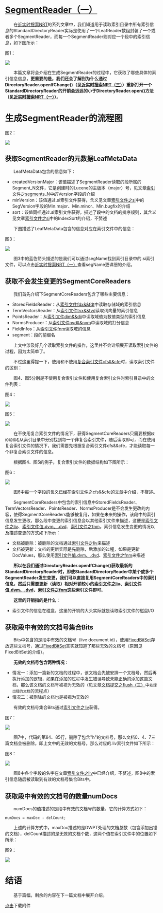 # [SegmentReader（一）](https://www.amazingkoala.com.cn/Lucene/Index/)

&emsp;&emsp;在[近实时搜索NRT](https://www.amazingkoala.com.cn/Lucene/Index/2019/0916/93.html)的系列文章中，我们知道用于读取索引目录中所有索引信息的StandardDirectoryReader实际是使用了一个LeafReader数组封装了一个或者多个SegmentReader，而每一个SegmentReader则对应一个段中的索引信息，如下图所示：

图1：

<img src="http://www.amazingkoala.com.cn/uploads/lucene/index/SegmentReader/SegmentReader（一）/1.png">

&emsp;&emsp;本篇文章将会介绍在生成SegmentReader的过程中，它获取了哪些具体的索引信息信息，**更重要的是，我们还会了解到为什么通过DirectoryReader.openIfChange()（见[近实时搜索NRT（三）](https://www.amazingkoala.com.cn/Lucene/Index/2019/0920/95.html)）重新打开一个StandardDirectoryReader的开销会远远的小于DirectoryReader.open()方法（见[近实时搜索NRT（一）](https://www.amazingkoala.com.cn/Lucene/Index/2019/0916/93.html)）**。

# 生成SegmentReader的流程图

图2：

<img src="http://www.amazingkoala.com.cn/uploads/lucene/index/SegmentReader/SegmentReader（一）/2.png">

## 获取SegmentReader的元数据LeafMetaData

&emsp;&emsp;LeafMetaData包含的信息如下：

-	createdVersionMajor：该值描述了SegmentReader读取的段所属的Segment_N文件，它是创建时的Lucene的主版本（major）号，见文章[索引文件之segments_N](https://www.amazingkoala.com.cn/Lucene/suoyinwenjian/2019/0610/65.html)中的Version字段的介绍
-	minVersion：该值通过.si索引文件获得，含义见文章[索引文件之si](https://www.amazingkoala.com.cn/Lucene/suoyinwenjian/2019/0605/63.html)中的SegVersion字段的Min.major、Min.minor、Min.bugfix的介绍
-	sort：该值同样通过.si索引文件获得，描述了段中的文档的排序规则，其含义见文章[索引文件之si](https://www.amazingkoala.com.cn/Lucene/suoyinwenjian/2019/0605/63.html)中的IndexSort的介绍，不赘述

&emsp;&emsp;下图描述了LeafMetaData包含的信息对应在索引文件中的信息：

图3：

<img src="http://www.amazingkoala.com.cn/uploads/lucene/index/SegmentReader/SegmentReader（一）/3.png">

&emsp;&emsp;图3中的蓝色箭头描述的是我们可以通过segName找到索引目录中的.si索引文件，可以点击[近实时搜索NRT（一）](https://www.amazingkoala.com.cn/Lucene/Index/2019/0916/93.html)查看segName更详细的介绍。

## 获取不会发生变更的SegmentCoreReaders

&emsp;&emsp;我们首先介绍下SegmentCoreReaders包含了哪些主要信息：

- StoredFieldsReader：从[索引文件fdx&&fdt](https://www.amazingkoala.com.cn/Lucene/suoyinwenjian/2019/0301/38.html)中读取存储域的索引信息
- TermVectorsReader：从[索引文件tvx&&tvd](https://www.amazingkoala.com.cn/Lucene/suoyinwenjian/2019/0429/56.html)读取词向量的索引信息
- PointsReader：从[索引文件dim&&dii](https://www.amazingkoala.com.cn/Lucene/suoyinwenjian/2019/0424/53.html)中读取域值为数值类型的索引信息
- NormsProducer：从[索引文件nvd&&nvm](https://www.amazingkoala.com.cn/Lucene/suoyinwenjian/2019/0305/39.html)中读取域的打分信息
- FieldInfos：从[索引文件fnm](https://www.amazingkoala.com.cn/Lucene/suoyinwenjian/2019/0606/64.html)读取域的信息
- segment：段的前缀名

&emsp;&emsp;上文中涉及好几个读取索引文件的操作，这里并不会详细展开读取索引文件的过程，因为太简单了。

&emsp;&emsp;不过这里得提一下，使用和不使用[复合索引文件cfs&&cfe](https://www.amazingkoala.com.cn/Lucene/suoyinwenjian/2019/0710/73.html)时，读取索引文件的区别：

&emsp;&emsp;图4、图5分别是不使用复合索引文件和使用复合索引文件时索引目录中的文件列表：

图4：

<img src="http://www.amazingkoala.com.cn/uploads/lucene/index/SegmentReader/SegmentReader（一）/4.png">

图5：

<img src="http://www.amazingkoala.com.cn/uploads/lucene/index/SegmentReader/SegmentReader（一）/5.png">

&emsp;&emsp;在不使用复合索引文件的情况下，获得SegmentCoreReaders只需要根据`段的前缀名`从索引目录中分别找到每一个非复合索引文件，随后读取即可，而在使用复合索引文件的情况下，我们需要先根据复合索引文件cfs&&cfe，才能读取每一个非复合索引文件的信息。

&emsp;&emsp;根据图4、图5的例子，复合索引文件的数据结构如下图所示：

图6：

<img src="http://www.amazingkoala.com.cn/uploads/lucene/index/SegmentReader/SegmentReader（一）/6.png">

&emsp;&emsp;图6中每一个字段的含义已经在[索引文件之cfs&&cfe](https://www.amazingkoala.com.cn/Lucene/suoyinwenjian/2019/0710/73.html)的文章中介绍，不赘述。

&emsp;&emsp;SegmentCoreReaders中包含的索引信息中StoredFieldsReader、TermVectorsReader、PointsReader、NormsProducer是不会发生更改的内容，使得SegmentCoreReaders能够被复用，如果在未来的操作，该段中的索引信息发生更改，那么段中变更的索引信息会以其他索引文件来描述，这便是[索引文件之liv](https://www.amazingkoala.com.cn/Lucene/suoyinwenjian/2019/0425/54.html)、[索引文件值.dvm、.dvd](https://www.amazingkoala.com.cn/Lucene/DocValues/)、[索引文件之fnm](https://www.amazingkoala.com.cn/Lucene/suoyinwenjian/2019/0606/64.html)，索引信息发生变更的情况以及描述变更的方式如下所示：

- 文档被删除：被删除的文档通过[索引文件之liv](https://www.amazingkoala.com.cn/Lucene/suoyinwenjian/2019/0425/54.html)来描述
- 文档被更新：文档的更新实际是先删除，后添加的过程，如果是更新DocValues，那么使用[索引文件值.dvm、.dvd](https://www.amazingkoala.com.cn/Lucene/DocValues/)、[索引文件之fnm](https://www.amazingkoala.com.cn/Lucene/suoyinwenjian/2019/0606/64.html)来描述

&emsp;&emsp;**所以在我们通过DirectoryReader.openIfChange()获取最新的StandardDirectoryReader时，即使StandardDirectoryReader中某个或多个SegmentReader发生变更，我们可以直接复用SegmentCoreReaders中的索引信息，然后只需要更新（读取）相对开销较小的[索引文件之liv](https://www.amazingkoala.com.cn/Lucene/suoyinwenjian/2019/0425/54.html)、[索引文件值.dvm、.dvd](https://www.amazingkoala.com.cn/Lucene/DocValues/)、[索引文件之fnm](https://www.amazingkoala.com.cn/Lucene/suoyinwenjian/2019/0606/64.html)这些索引文件即可**。

&emsp;&emsp;**这里的开销指的是什么**：

- 索引文件的信息在磁盘，这里的开销的大头实际就是读取索引文件的磁盘I/O

## 获取段中有效的文档号集合Bits

&emsp;&emsp;Bits中包含的是段中有效的文档号（live document id），使用[FixedBitSet](https://www.amazingkoala.com.cn/Lucene/gongjulei/2019/0404/45.html)存放这些文档号，通过[FixedBitSet](https://www.amazingkoala.com.cn/Lucene/gongjulei/2019/0404/45.html)其实就知道了那些无效的文档号（原因见FixedBitSet的介绍）。

&emsp;&emsp;**无效的文档号包含两种情况**：

- 情况一：添加一篇新的文档的过程中，该文档会先被安排一个文档号，然后再执行添加的逻辑，如果在添加的过程中发生错误导致未能正确的添加这篇文档，那么该文档的文档号被视为无效的（见文章[文档提交之flush（三）](https://www.amazingkoala.com.cn/Lucene/Index/2019/0725/76.html)中`处理出错的文档`的流程点）
- 情况二：被删除的文档也是被视为无效的

&emsp;&emsp;有效的文档号集合Bits通过[索引文件之liv](https://www.amazingkoala.com.cn/Lucene/suoyinwenjian/2019/0425/54.html)获得。

图7：

<img src="http://www.amazingkoala.com.cn/uploads/lucene/index/SegmentReader/SegmentReader（一）/7.png">

&emsp;&emsp;图7中，代码的第84、85行，删除了包含"h"的文档号，那么文档0、4、7三篇文档会被删除，即上文中的无效的文档号，那么对应的.liv索引文件如下所示：

图8：

<img src="http://www.amazingkoala.com.cn/uploads/lucene/index/SegmentReader/SegmentReader（一）/8.png">

&emsp;&emsp;图8中各个字段的名字在文章[索引文件之liv](https://www.amazingkoala.com.cn/Lucene/suoyinwenjian/2019/0425/54.html)中已经介绍，不赘述，图8中的索引信息随后被读取到有效的文档号集合Bits中。

## 获取段中有效的文档号的数量numDocs

&emsp;&emsp;numDocs的值描述的是段中有效的文档号的数量，它的计算方式如下：

```text
numDocs = maxDoc - delCount;
```

&emsp;&emsp;上述的计算方式中，maxDoc描述的是DWPT处理的文档总数（包含添加出错的文档），delCount描述的是无效的文档个数，这两个值在索引文件中的位置如下所示：

图9：

<img src="http://www.amazingkoala.com.cn/uploads/lucene/index/SegmentReader/SegmentReader（一）/9.png">

# 结语

&emsp;&emsp;基于篇幅，剩余的内容在下一篇文档中展开介绍。

[点击](http://www.amazingkoala.com.cn/attachment/Lucene/Index/SegmentReader/SegmentReader（一）/SegmentReader（一）.zip)下载附件


